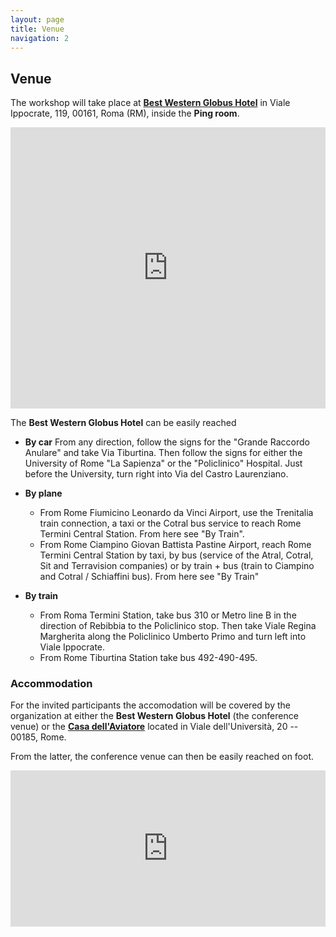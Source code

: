 ```yaml
---
layout: page
title: Venue
navigation: 2
---
```


## Venue

The workshop will take place at [<i class="fas fa-anchor"></i> **Best Western Globus Hotel**](https://www.globushotel.com/) in Viale Ippocrate,
119, 00161, Roma (RM), inside the **Ping room**.

<iframe src="https://www.google.com/maps/embed?pb=!1m18!1m12!1m3!1d2969.375989936894!2d12.514685250834624!3d41.90627537911791!2m3!1f0!2f0!3f0!3m2!1i1024!2i768!4f13.1!3m3!1m2!1s0x132f6177a2f8b895%3A0xd0a003dff457e031!2sBest%20Western%20Globus%20Hotel!5e0!3m2!1sit!2sit!4v1619016037849!5m2!1sit!2sit" width="100%" height="450" style="border:0;" allowfullscreen="" loading="lazy"></iframe>


The **Best Western Globus Hotel** can be easily reached

- <i class="fas fa-car"></i> **By car** From any direction, follow the signs for the "Grande Raccordo Anulare"
and take Via Tiburtina. Then follow the signs for either the University of Rome
"La Sapienza" or the "Policlinico" Hospital. Just before the University, turn
right into Via del Castro Laurenziano.
- <i class="fas fa-plane-arrival"></i> **By plane**
  - From Rome Fiumicino Leonardo da Vinci Airport, use the Trenitalia train
  connection, a taxi or the Cotral bus service to reach Rome Termini Central
  Station. From here see "By Train".
  - From Rome Ciampino Giovan Battista Pastine Airport, reach Rome Termini Central
  Station by taxi, by bus (service of the Atral, Cotral, Sit and Terravision
  companies) or by train + bus (train to Ciampino and Cotral / Schiaffini bus).
  From here see "By Train"

- <i class="fas fa-train"></i> **By train**
  - From Roma Termini Station, take bus 310 or Metro line B in the direction of
  Rebibbia to the Policlinico stop. Then take Viale Regina Margherita along the
  Policlinico Umberto Primo and turn left into Viale Ippocrate.
  - From Rome Tiburtina Station take bus 492-490-495.

### Accommodation

For the invited participants the accomodation will be covered by the
organization at either the **Best Western Globus Hotel** (the conference venue)
or the [<i class="fas fa-anchor"></i> **Casa dell'Aviatore**](https://www.casaviatore.it) located in Viale dell'Università, 20 -- 00185, Rome.

From the latter, the conference venue can then be easily reached on foot.
<iframe src="https://www.google.com/maps/embed?pb=!1m28!1m12!1m3!1d1484.7184853416998!2d12.512456426119906!3d41.90496424477948!2m3!1f0!2f0!3f0!3m2!1i1024!2i768!4f13.1!4m13!3e2!4m5!1s0x132f619e484c54a7%3A0x63ec4b292a5384c5!2sCasa%20dell&#39;Aviatore%2C%20Viale%20dell&#39;Universit%C3%A0%2C%20Roma%2C%20RM!3m2!1d41.903670399999996!2d12.510261999999999!4m5!1s0x132f6177a2f8b895%3A0xd0a003dff457e031!2sBest%20Western%20Globus%20Hotel%2C%20Viale%20Ippocrate%2C%20Roma%2C%20RM!3m2!1d41.9062754!2d12.5168793!5e0!3m2!1sit!2sit!4v1619072860256!5m2!1sit!2sit" width="100%" height="250" style="border:0;" allowfullscreen="" loading="lazy"></iframe>  
